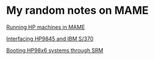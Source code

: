 My random notes on MAME
=======================

[Running HP machines in MAME](readme_mame_hp.html)

[Interfacing HP9845 and IBM S/370](rje_9845.html)

[Booting HP98x6 systems through SRM](readme_srm.html)
